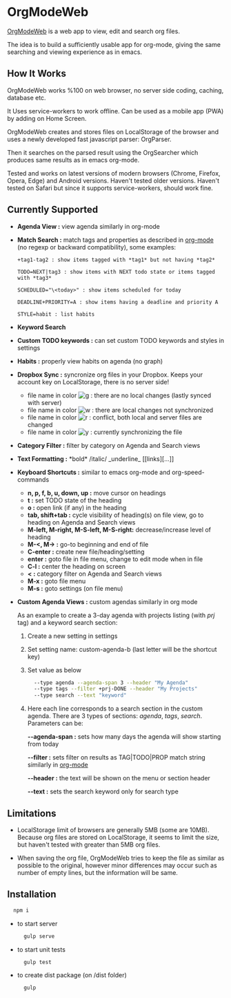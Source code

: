 # OrgModeWeb

[OrgModeWeb](https://orgmodeweb.org) is a web app to view, edit and search org files.

The idea is to build a sufficiently usable app for org-mode, giving the same searching and viewing experience as in emacs.

## How It Works

OrgModeWeb works %100 on web browser, no server side coding, caching, database etc.

It Uses service-workers to work offline. Can be used as a mobile app (PWA) by adding on Home Screen.

OrgModeWeb creates and stores files on LocalStorage of the browser and uses a newly developed fast javascript parser: OrgParser.

Then it searches on the parsed result using the OrgSearcher which produces same results as in emacs org-mode.

Tested and works on latest versions of modern browsers (Chrome, Firefox, Opera, Edge) and Android versions. Haven't tested older versions.
Haven't tested on Safari but since it supports service-workers, should work fine.

## Currently Supported

- **Agenda View :** view agenda similarly in org-mode
- **Match Search :** match tags and properties as described in [org-mode](https://orgmode.org/manual/Matching-tags-and-properties.html) (no regexp or backward compatibility), some examples:

      +tag1-tag2 : show items tagged with *tag1* but not having *tag2*

      TODO=NEXT|tag3 : show items with NEXT todo state or items tagged with *tag3*
  
      SCHEDULED="\<today>" : show items scheduled for today

      DEADLINE+PRIORITY=A : show items having a deadline and priority A

      STYLE=habit : list habits

- **Keyword Search**
- **Custom TODO keywords :** can set custom TODO keywords and styles in settings
- **Habits :** properly view habits on agenda (no graph)
- **Dropbox Sync :** syncronize org files in your Dropbox. Keeps your account key on LocalStorage, there is no server side!

  - file name in color ![g](https://placehold.it/15/00ff00/000000?text=+) : there are no local changes (lastly synced with server)
  - file name in color ![w](https://placehold.it/15/ffffff/000000?text=+) : there are local changes not synchronized
  - file name in color ![r](https://placehold.it/15/ff0000/000000?text=+) : conflict, both local and server files are changed
  - file name in color ![y](https://placehold.it/15/ffff00/000000?text=+) : currently synchronizing the file

- **Category Filter :** filter by category on Agenda and Search views
- **Text Formatting :** \*bold* /italic/ \_underline_ [[links][...]]
- **Keyboard Shortcuts :** similar to emacs org-mode and org-speed-commands
  - **n, p, f, b, u, down, up :** move cursor on headings
  - **t :** set TODO state of the heading
  - **o :** open link (if any) in the heading
  - **tab, shift+tab :** cycle visibility of heading(s) on file view, go to heading on Agenda and Search views
  - **M-left, M-right, M-S-left, M-S-right:** decrease/increase level of heading
  - **M-<, M-> :** go-to beginning and end of file
  - **C-enter :** create new file/heading/setting
  - **enter :** goto file in file menu, change to edit mode when in file
  - **C-l :** center the heading on screen
  - **< :** category filter on Agenda and Search views
  - **M-x :** goto file menu
  - **M-s :** goto settings (on file menu)
- **Custom Agenda Views :** custom agendas similarly in org mode

  As an example to create a 3-day agenda with projects listing (with *prj* tag) and a keyword search section:
  1. Create a new setting in settings
  2. Set setting name: custom-agenda-b (last letter will be the shortcut key)
  3. Set value as below

      ```bash
        --type agenda --agenda-span 3 --header "My Agenda"
        --type tags --filter +prj-DONE --header "My Projects"
        --type search --text "keyword"
      ```

  4. Here each line corresponds to a search section in the custom agenda. There are 3 types of sections: *agenda*, *tags*, *search*. Parameters can be:

      **--agenda-span :** sets how many days the agenda will show starting from today

      **--filter :** sets filter on results as TAG|TODO|PROP match string similarly in [org-mode](https://orgmode.org/manual/Matching-tags-and-properties.html)

      **--header :** the text will be shown on the menu or section header

      **--text :** sets the search keyword only for search type

## Limitations

- LocalStorage limit of browsers are generally 5MB (some are 10MB). Because org files are stored on LocalStorage, it seems to limit the size, but haven't tested with greater than 5MB org files.

- When saving the org file, OrgModeWeb tries to keep the file as similar as possible to the original, however minor differences may occur such as number of empty lines, but the information will be same.

## Installation

  ```bash
    npm i
  ```

- to start server

  ```bash
    gulp serve
  ```

- to start unit tests

  ```bash
    gulp test
  ```

- to create dist package (on /dist folder)

  ```bash
    gulp
  ```